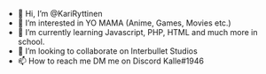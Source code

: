 - 👋 Hi, I’m @KariRyttinen
- 👀 I’m interested in YO MAMA (Anime, Games, Movies etc.)
- 🌱 I’m currently learning Javascript, PHP, HTML and much more in school.
- 💞️ I’m looking to collaborate on Interbullet Studios
- 📫 How to reach me DM me on Discord Kalle#1946
